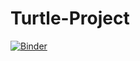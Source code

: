 # Turtle-Project

[![Binder](https://mybinder.org/badge_logo.svg)](https://mybinder.org/v2/gh/Biancabrown/Turtle-Project/tree/691718388a587c997a0f427b0551a5aaf4060ef1/master)

